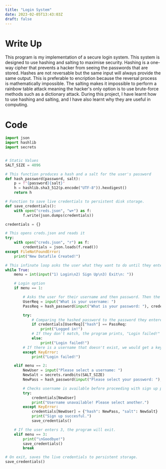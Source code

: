 ```yaml
---
title: "Login System"
date: 2023-02-05T13:43:03Z
draft: false
---
```


# Write Up
This program is my implementation of a secure login system. This system is designed to use hashing and salting to maximise security. Hashing is a one-way cipher that prevents a hacker from seeing the passwords that are stored. Hashes are not reversable but the same input will always provide the same output. This is preferable to encription because the reversal process is mathematically impossible. The salting makes it impossible to perform a rainbow table attack meaning the hacker's only option is to use brute-force methods such as a dictionary attack. During this project, I have learnt how to use hashing and salting, and I have also learnt why they are useful in computing.

# Code
```python
import json
import hashlib
import secrets


# Static Values
SALT_SIZE = 4096

# This function produces a hash and a salt for the user's password
def hash_password(password, salt):
	p = f"{password}{salt}"
	h = hashlib.sha3_512(p.encode("UTF-8")).hexdigest()
	return h

# Function to save live credentials to persistent disk storage.
def save_credentials():
    with open("creds.json", "w+") as f:
	    f.write(json.dumps(credentials))

credentials = {}

# This opens creds.json and reads it
try:
    with open("creds.json", "r") as f:
        credentials = json.loads(f.read())
except FileNotFoundError:
    print("New Datafile Created!")

# This infinate loop asks the user what they want to do until they enter 3 (break)
while True:
    menu = int(input("1) Login\n2) Sign Up\n3) Exit\n: "))

    # Login option
    if menu == 1:

        # Asks the user for their username and then password. Then the password is hashed and salted.
        UserReq = input("What is your username: ")
        PassReq = hash_password(input("What is your password: "), credentials[UserReq]["salt"])

        try:
            # Comparing the hashed password to the password they entered after hashing
            if credentials[UserReq]["hash"] == PassReq:
                print("Logged in!")
            # If they don't match, the program prints, "Login failed!"
            else:
                print("Login failed!")
        # If there is a username that doesn't exist, we would get a key error. Instead we print "Login failed!"
        except KeyError:
            print("Login failed!")

    elif menu == 2:
        NewUser = input("Please select a username: ")
        NewSalt = secrets.randbits(SALT_SIZE)
        NewPass = hash_password(input("Please select your password: "), NewSalt)

        # Checks username is available before proceeding with sign up process.
        try:
            credentials[NewUser]
            print("Username unavailable! Please select another.")
        except KeyError:
            credentials[NewUser] = {"hash": NewPass, "salt": NewSalt}
            print("Sign up succesful.")
            save_credentials()

    # If the user enters 3, the program will exit.
    elif menu == 3:
        print("\nGoodbye!")
        save_credentials()
        break

# On exit, saves the live credentials to persistent storage.
save_credentials()
```